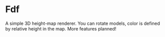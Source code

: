 # Fdf
A simple 3D height-map renderer. You can rotate models, color is defined by relative height in the map. More features planned!
